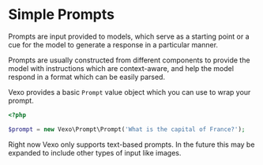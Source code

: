 # Simple Prompts

Prompts are input provided to models, which serve as a starting point or a cue for the model to generate a response in a particular manner.

Prompts are usually constructed from different components to provide the model with instructions which are context-aware, and help the model respond in a format which can be easily parsed.

Vexo provides a basic `Prompt` value object which you can use to wrap your prompt.

```php
<?php

$prompt = new Vexo\Prompt\Prompt('What is the capital of France?');
```

Right now Vexo only supports text-based prompts. In the future this may be expanded to include other types of input like images.

